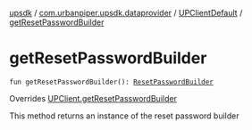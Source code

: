 [upsdk](../../index.md) / [com.urbanpiper.upsdk.dataprovider](../index.md) / [UPClientDefault](index.md) / [getResetPasswordBuilder](./get-reset-password-builder.md)

# getResetPasswordBuilder

`fun getResetPasswordBuilder(): `[`ResetPasswordBuilder`](../-reset-password-builder/index.md)

Overrides [UPClient.getResetPasswordBuilder](../-u-p-client/get-reset-password-builder.md)

This method returns an instance of the reset password builder

